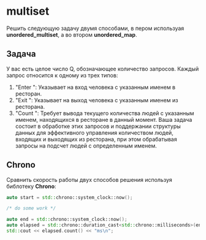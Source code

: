 # multiset
Решить следующую задачу двумя способами, в пером используая **unordered_multiset**, а во втором **unordered_map**.

## Задача
У вас есть целое число Q, обозначающее количество запросов. Каждый запрос относится к одному из трех типов:
1. "Enter <name>": Указывает на вход человека с указанным именем в ресторан.
2. "Exit <name>": Указывает на выход человека с указанным именем из ресторана.
3. "Count <name>": Требует вывода текущего количества людей с указанным именем, находящихся в ресторане в данный момент.
Ваша задача состоит в обработке этих запросов и поддержании структуры данных для эффективного управления количеством людей,
входящих и выходящих из ресторана, при этом обрабатывая запросы на подсчет людей с определенным именем.

## Chrono
Сравнить скорость работы двух способов решения используя библотеку **Chrono**:
```c++
auto start = std::chrono::system_clock::now();

/* do some work */

auto end = std::chrono::system_clock::now();
auto elapsed = std::chrono::duration_cast<std::chrono::milliseconds>(end - start);
std::cout << elapsed.count() << "ms\n";
```
